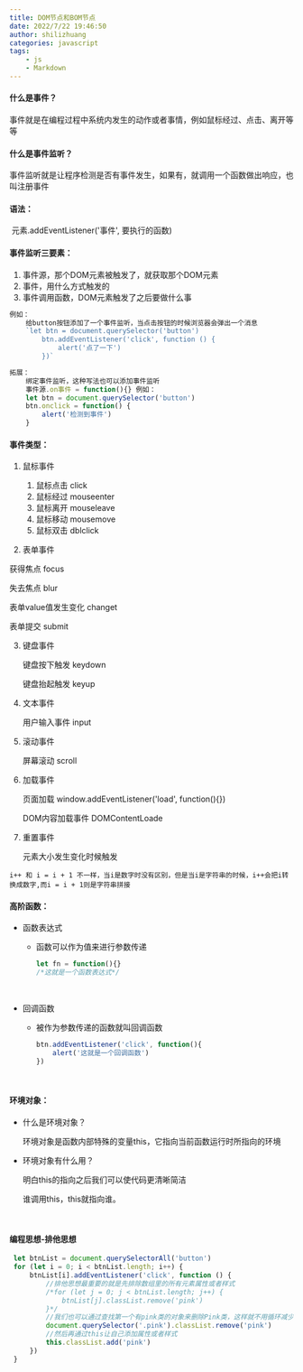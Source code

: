 ```yaml
---
title: DOM节点和BOM节点
date: 2022/7/22 19:46:50
author: shilizhuang
categories: javascript
tags: 
	- js 
	- Markdown
---
```


#### 什么是事件？

​	事件就是在编程过程中系统内发生的动作或者事情，例如鼠标经过、点击、离开等等

#### 什么是事件监听？

​	事件监听就是让程序检测是否有事件发生，如果有，就调用一个函数做出响应，也叫注册事件

#### 语法：

​	元素.addEventListener('事件', 要执行的函数)

#### 事件监听三要素：

1. 事件源，那个DOM元素被触发了，就获取那个DOM元素
2. 事件，用什么方式触发的
3. 事件调用函数，DOM元素触发了之后要做什么事

```javascript
例如：
    给button按钮添加了一个事件监听，当点击按钮的时候浏览器会弹出一个消息
    `let btn = document.querySelector('button')
        btn.addEventListener('click', function () {
            alert('点了一下')
        })`
```

```javascript
拓展：
	绑定事件监听，这种写法也可以添加事件监听
    事件源.on事件 = function(){} 例如：
    let btn = document.querySelector('button')
    btn.onclick = function() {
        alert('检测到事件')
    }
```

#### 事件类型：

1. 鼠标事件

	1. 鼠标点击 click
	2. 鼠标经过 mouseenter
	3. 鼠标离开 mouseleave
	4. 鼠标移动 mousemove
	5. 鼠标双击 dblclick

2. 表单事件

  获得焦点 focus

  失去焦点 blur

  表单value值发生变化 changet

  表单提交 submit

3. 键盘事件

	键盘按下触发 keydown

	键盘抬起触发 keyup

4. 文本事件

	用户输入事件 input

5. 滚动事件

	  屏幕滚动 scroll

6. 加载事件

	 页面加载 window.addEventListener('load', function(){})

	  DOM内容加载事件 DOMContentLoade

7. 重置事件

	元素大小发生变化时候触发


```
i++ 和 i = i + 1 不一样，当i是数字时没有区别，但是当i是字符串的时候，i++会把i转换成数字,而i = i + 1则是字符串拼接
```

#### 高阶函数：

- 函数表达式

	- 函数可以作为值来进行参数传递

		```javascript
		let fn = function(){}
		/*这就是一个函数表达式*/
		```

		​

- 回调函数

	- 被作为参数传递的函数就叫回调函数

		```javascript
		btn.addEventListener('click', function(){
		    alert('这就是一个回调函数')
		})
		```

		​

#### 环境对象：

- 什么是环境对象？

	环境对象是函数内部特殊的变量this，它指向当前函数运行时所指向的环境

- 环境对象有什么用？

	明白this的指向之后我们可以使代码更清晰简洁

	谁调用this，this就指向谁。

	​

#### 编程思想-排他思想

```javascript
 let btnList = document.querySelectorAll('button')
 for (let i = 0; i < btnList.length; i++) {
     btnList[i].addEventListener('click', function () {
         //排他思想最重要的就是先排除数组里的所有元素属性或者样式
         /*for (let j = 0; j < btnList.length; j++) {
             btnList[j].classList.remove('pink')
         }*/
         //我们也可以通过查找第一个有pink类的对象来删除Pink类，这样就不用循环减少了代码复杂度
         document.querySelector('.pink').classList.remove('pink')
         //然后再通过this让自己添加属性或者样式
         this.classList.add('pink')
     })
 }
```

